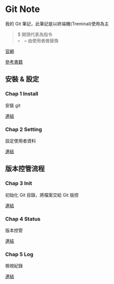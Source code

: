# Git Note

我的 Git 筆記，此筆記是以終端機(Treminal)使用為主

> $ 開頭代表為指令 <br>
> `<  >` 由使用者做替換

[官網](https://git-scm.com/)

[參考書籍](https://gitbook.tw/)

## 安裝 & 設定

### Chap 1 Install

安裝 git

[連結](Chap1.Install.md)

### Chap 2 Setting

設定使用者資料

[連結](Chap2.Setting.md)

## 版本控管流程

### Chap 3 Init

初始化 Git 目錄，將檔案交給 Git 版控

[連結](Chap3.Init.md)

### Chap 4 Status

版本控管

[連結](Chap4.Status.md)

### Chap 5 Log

檢視紀錄

[連結](Chap5.Log.md)